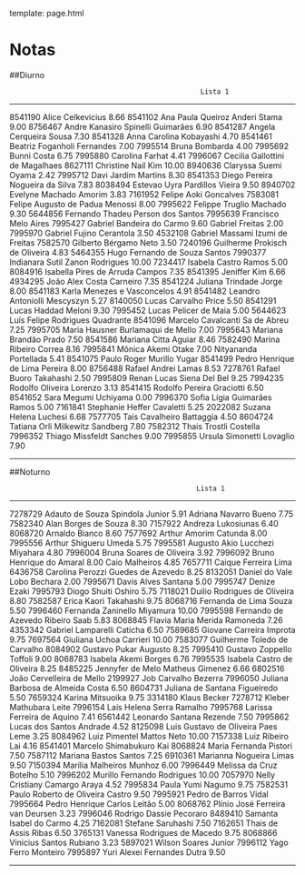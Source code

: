 template: page.html

# Notas

##Diurno

                                                   Lista 1
--------     ---------------------------------  ----------
8541190                      Alice Celkevicius    8.66
8541102      Ana Paula Queiroz Anderi Stama      9.00
8756467      Andre Kanasiro Spinelli Guimarães   6.90
8541287      Angela Cerqueira Sousa              7.30
8541328      Anna Carolina Kobayashi             4.70
8541461      Beatriz Foganholi Fernandes         7.00
7995514      Bruna Bombarda                      4.00
7995692      Bunni Costa                         6.75
7995880      Carolina Farhat                     4.41
7996067      Cecilia Gallottini de Magalhaes
8627111      Christine Nail Kim                  10.00
8940636      Claryssa Suemi Oyama                2.42
7995712      Davi Jardim Martins                 8.30
8541353      Diego Pereira Nogueira da Silva     7.83
8038494      Estevao Uyra Pardillos Vieira       9.50
8940702      Evelyne Machado Amorim              3.83
7161952      Felipe Aoki Goncalves
7583081      Felipe Augusto de Padua Menossi     8.00
7995622      Felippe Truglio Machado             9.30
5644856      Fernando Thadeu Person dos Santos
7995639      Francisco Melo Aires
7995427      Gabriel Bandeira do Carmo           9.60
             Gabriel Freitas                     2.00
7995970      Gabriel Fujino Cerantola            3.50
4532108      Gabriel Massami Izumi de Freitas
7582570      Gilberto Bérgamo Neto               3.50
7240196      Guilherme Prokisch de Oliveira      4.83
5464355      Hugo Fernando de Souza Santos
7990377      Indianara Sutil Zanon Rodrigues     10.00
7234417      Isabela Castro Ramos                5.00
8084916      Isabella Pires de Arruda Campos     7.35
8541395      Jeniffer Kim                        6.66
4934295      João Alex Costa Carneiro            7.35
8541224      Juliana Trindade Jorge              8.00
8541183      Karla Menezes e Vasconcelos         4.91
8541482      Leandro Antoniolli Mescyszyn        5.27
8140050      Lucas Carvalho Price                5.50
8541291      Lucas Haddad Meloni                 9.30
7995452      Lucas Pelicer de Maia               5.00
5644623      Luís Felipe Rodrigues Quadrante
8541096      Marcelo Cavalcanti Sa de Abreu      7.25
7995705      Maria Hausner Burlamaqui de Mello   7.00
7995643      Mariana Brandão Prado               7.50
8541586      Mariana Citta Aguiar                8.46
7582490      Marina Ribeiro Correa               8.16
7995841      Mônica Akemi Otake                  7.00
             Nityananda Portellada               5.41
8541075      Paulo Roger Murillo Yugar
8541499      Pedro Henrique de Lima Pereira      8.00
8756488      Rafael Andrei Lamas                 8.53
7278761      Rafael Buoro Takahashi              2.50
7995809      Renan Lucas Siena Del Bel           9.25
7994235      Rodolfo Oliveira Lorenzo            3.13
8541415      Rodolfo Pereira Graciotti           6.50
8541652      Sara Megumi Uchiyama                0.00
7996370      Sofia Lígia Guimarães Ramos         5.00
7161841      Stephanie Heffer Cavaletti          5.25
2022082      Suzana Helena Luchesi               6.68
7577705      Tais Cavalheiro Battaggia           4.50
8604724      Tatiana Orli Milkewitz Sandberg     7.80
7582312      Thais Trostli Costella
7996352      Thiago Missfeldt Sanches            9.00
7995855      Ursula Simonetti Lovaglio           7.90
--------     ---------------------------------  ----------

##Noturno

                                                  Lista 1
--------    ---------------------------------  ----------
7278729     Adauto de Souza Spindola Junior        5.91
            Adriana Navarro Bueno                  7.75
7582340     Alan Borges de Souza                   8.30
7157922     Andreza Lukosiunas                     6.40
8068720     Arnaldo Bianco                         8.60
7577692     Arthur Amorim Catunda                  8.00
7995556     Arthur Shigueru Umeda                  5.75
7995581     Augusto Akio Lucchezi Miyahara         4.80
7996004     Bruna Soares de Oliveira               3.92
7996092     Bruno Henrique do Amaral               8.00
            Caio Malheiros                         4.85
7657711     Caique Ferreira Lima
6436758     Carolina Perozzi Guedes de Azevedo     8.25
8132051     Daniel do Vale Lobo Bechara            2.00
7995671     Davis Alves Santana                    5.00
7995747     Denize Ezaki
7995793     Diogo Shuiti Oshiro                    5.75
7118021     Duilio Rodrigues de Oliveira           8.80
7582587     Erica Kaori Takahashi                  9.75
8068716     Fernanda de Lima Souza                 5.50
7996460     Fernanda Zaninello Miyamura            10.00
7995598     Fernando de Azevedo Ribeiro Saab       5.83
8068845     Flavia Maria Merida Ramoneda           7.26
4353342     Gabriel Lamparelli Caticha             6.50
7589685     Giovane Carreira Improta               9.75
7697564     Giuliana Uchoa Carrieri                10.00
7583077     Guilherme Toledo de Carvalho
8084902     Gustavo Pukar Augusto                  8.25
7995410     Gustavo Zoppello Toffoli               9.00
8068783     Isabela Akemi Borges                   6.76
7995535     Isabela Castro de Oliveira             8.25
8485225     Jennyfer de Melo Matheus Gimenez       6.66
6802516     João Cervelleira de Mello
2199927     Job Carvalho Bezerra
7996050     Juliana Barbosa de Almeida Costa       6.50
8604731     Juliana de Santana Figueiredo          5.50
7659324     Karina Mitsuoika                       9.75
3314180     Klaus Becker
7278712     Kleber Mathubara Leite
7996154     Laís Helena Serra Ramalho
7995768     Larissa Ferreira de Aquino             7.41
6561442     Leonardo Santana Rezende               7.50
7995862     Lucas dos Santos Andrade               4.52
8125098     Luis Gustavo de Oliveira Paes Leme     3.25
8084962     Luiz Pimentel Mattos Neto              10.00
7157338     Luiz Ribeiro Lai                       4.16
8541401     Marcelo Shimabukuro Kai
8068824     Maria Fernanda Pistori                 7.50
7587112     Mariana Bastos Santos                  7.25
6910361     Marianna Nogueira Limas                9.50
7150394     Marília Malheiros Munhoz               6.00
7996449     Melissa da Cruz Botelho                5.10
7996202     Murillo Fernando Rodrigues             10.00
7057970     Nelly Cristiany Camargo Araya          4.52
7995834     Paula Yumi Nagumo                      9.75
7582531     Paulo Roberto de Oliveira Castro       9.50
7995921     Pedro de Barros Vidal
7995664     Pedro Henrique Carlos Leitão           5.00
8068762     Plínio José Ferreira van Deursen       3.23
7996046     Rodrigo Dassie Pecoraro
8489410     Samanta Isabel do Carmo                4.25
7162081     Stefane Saruhashi                      7.50
7162651     Thais de Assis Ribas                   6.50
3765131     Vanessa Rodrigues de Macedo            9.75
8068866     Vinicius Santos Rubiano                3.23
5897021     Wilson Soares Junior
7996112     Yago Ferro Monteiro
7995897     Yuri Alexei Fernandes Dutra            9.50
--------     ---------------------------------  ----------
